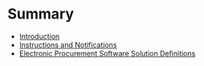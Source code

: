 # Summary

* [Introduction](README.md)
* [Instructions and Notifications](chapter1.md)
* [Electronic Procurement Software Solution Definitions](electronic-procurement-software-solution-definitions.md)

